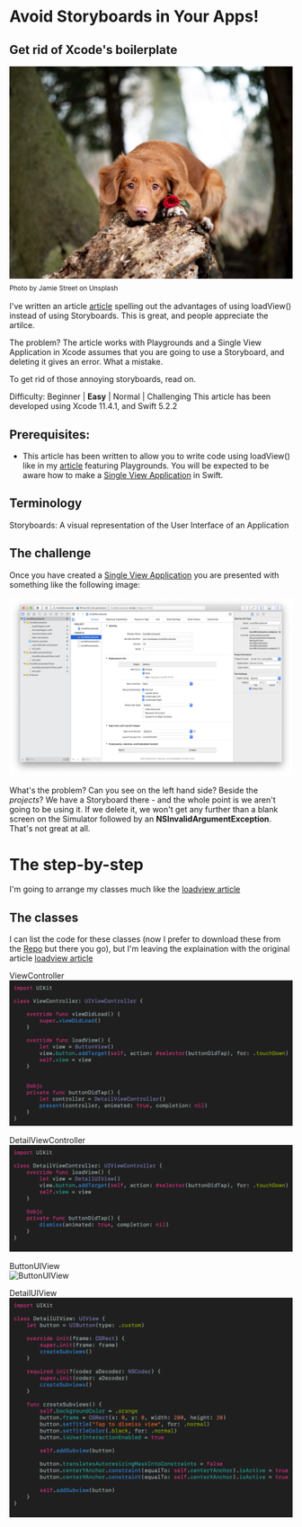# Avoid Storyboards in Your Apps!
## Get rid of Xcode's boilerplate

![Photo by Jamie Street on Unsplash](images/jamiestreetunsplash.jpg)<br/>
<sub>Photo by Jamie Street on Unsplash<sub>

I've written an article [article](https://medium.com/@stevenpcurtis.sc/write-clean-code-by-overriding-loadview-ac4f172163d0) spelling out the advantages of using loadView() instead of using Storyboards. This is great, and people appreciate the artilce. 

The problem? The article works with Playgrounds and a Single View Application in Xcode assumes that you are going to use a Storyboard, and deleting it gives an error. What a mistake.

To get rid of those annoying storyboards, read on.

Difficulty: Beginner | **Easy** | Normal | Challenging
This article has been developed using Xcode 11.4.1, and Swift 5.2.2

## Prerequisites: 
* This article has been written to allow you to write code using loadView() like in my [article](https://medium.com/@stevenpcurtis.sc/write-clean-code-by-overriding-loadview-ac4f172163d0) featuring Playgrounds. You will be expected to be aware how to make a [Single View Application](https://medium.com/swlh/your-first-ios-application-using-xcode-9983cf6efb71) in Swift.

## Terminology
Storyboards: A visual representation of the User Interface of an Application

## The challenge
Once you have created a [Single View Application](https://medium.com/swlh/your-first-ios-application-using-xcode-9983cf6efb71) you are presented with something like the following image:

![Xcode image](images/XcodeSingleView.png)

What's the problem? Can you see on the left hand side? Beside the *projects*? We have a Storyboard there - and the whole point is we aren't going to be using it. If we delete it, we won't get any further than a blank screen on the Simulator followed by an **NSInvalidArgumentException**. That's not great at all.

# The step-by-step

I'm going to arrange my classes much like the [loadview article](https://medium.com/@stevenpcurtis.sc/write-clean-code-by-overriding-loadview-ac4f172163d0)


## The classes
I can list the code for these classes (now I prefer to download these from the [Repo](https://github.com/stevencurtis/AvoidStoryboardsBlog) but there you go), but I'm leaving the explaination with the original article [loadview article](https://medium.com/@stevenpcurtis.sc/write-clean-code-by-overriding-loadview-ac4f172163d0)

ViewController<br />
![ViewController](images/ViewController.png)

DetailViewController<br />
![DetailViewController](images/DetailViewController.png)

ButtonUIView<br />
![ButtonUIView](images/ButtonUIView.png)

DetailUIView<br />
![DetailUIView](images/DetailUIView.png)

